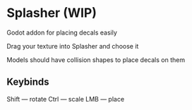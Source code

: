 # Splasher (WIP)

Godot addon for placing decals easily

Drag your texture into Splasher and choose it

Models should have collision shapes to place decals on them

## Keybinds

Shift — rotate
Ctrl — scale
LMB — place